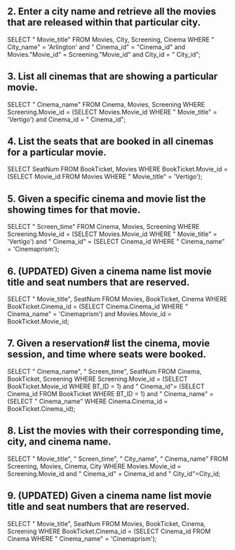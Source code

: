 ## 2. Enter a city name and retrieve all the movies that are released within that particular city.
SELECT " Movie_title" FROM Movies, City, Screening, Cinema WHERE " City_name" = 'Arlington' and " Cinema_id" = "Cinema_id" and Movies."Movie_id" = Screening."Movie_id" and City_id = " City_id";

## 3. List all cinemas that are showing a particular movie.
SELECT " Cinema_name" FROM Cinema, Movies, Screening WHERE Screening.Movie_id = (SELECT Movies.Movie_id WHERE " Movie_title" = 'Vertigo') and Cinema_id = " Cinema_id";

## 4. List the seats that are booked in all cinemas for a particular movie.
SELECT SeatNum FROM BookTicket, Movies WHERE BookTicket.Movie_id = (SELECT Movie_id FROM Movies WHERE " Movie_title" = 'Vertigo');

## 5. Given a specific cinema and movie list the showing times for that movie.
SELECT " Screen_time" FROM Cinema, Movies, Screening WHERE Screening.Movie_id = (SELECT Movies.Movie_id WHERE " Movie_title" = 'Vertigo') and " Cinema_id" = (SELECT Cinema_id WHERE " Cinema_name" = 'Cinemaprism');

## 6. (UPDATED) Given a cinema name list movie title and seat numbers that are reserved.
SELECT " Movie_title", SeatNum FROM Movies, BookTicket, Cinema WHERE BookTicket.Cinema_id = (SELECT Cinema.Cinema_id WHERE " Cinema_name" = 'Cinemaprism') and Movies.Movie_id = BookTicket.Movie_id;

## 7. Given a reservation# list the cinema, movie session, and time where seats were booked.
SELECT " Cinema_name", " Screen_time", SeatNum FROM Cinema, BookTicket, Screening WHERE Screening.Movie_id = (SELECT BookTicket.Movie_id WHERE BT_ID = 1) and " Cinema_id"= (SELECT Cinema_id FROM BookTicket WHERE BT_ID = 1) and " Cinema_name" = (SELECT " Cinema_name" WHERE Cinema.Cinema_id = BookTicket.Cinema_id);

## 8. List the movies with their corresponding time, city, and cinema name.
SELECT " Movie_title", " Screen_time", " City_name", " Cinema_name" FROM Screening, Movies, Cinema, City WHERE Movies.Movie_id = Screening.Movie_id and " Cinema_id" = Cinema_id and " City_id"=City_id;

## 9. (UPDATED) Given a cinema name list movie title and seat numbers that are reserved.
SELECT " Movie_title", SeatNum FROM Movies, BookTicket, Cinema, Screening WHERE BookTicket.Cinema_id = (SELECT Cinema_id FROM Cinema WHERE " Cinema_name" = 'Cinemaprism');

